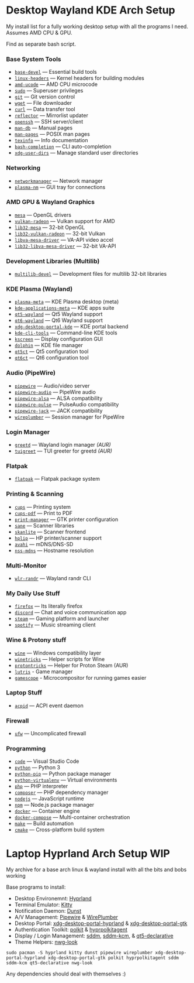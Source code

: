# Desktop Wayland KDE Arch Setup
My install list for a fully working desktop setup with all the programs I need. Assumes AMD CPU & GPU.

Find as separate bash script.

### Base System Tools
- [`base-devel`](https://archlinux.org/packages/core/x86_64/base-devel/) — Essential build tools
- [`linux-headers`](https://archlinux.org/packages/core/x86_64/linux-headers/) — Kernel headers for building modules
- [`amd-ucode`](https://archlinux.org/packages/extra/any/amd-ucode/) — AMD CPU microcode
- [`sudo`](https://archlinux.org/packages/core/x86_64/sudo/) — Superuser privileges
- [`git`](https://archlinux.org/packages/extra/x86_64/git/) — Git version control
- [`wget`](https://archlinux.org/packages/core/x86_64/wget/) — File downloader
- [`curl`](https://archlinux.org/packages/core/x86_64/curl/) — Data transfer tool
- [`reflector`](https://archlinux.org/packages/community/any/reflector/) — Mirrorlist updater
- [`openssh`](https://archlinux.org/packages/core/x86_64/openssh/) — SSH server/client
- [`man-db`](https://archlinux.org/packages/core/x86_64/man-db/) — Manual pages
- [`man-pages`](https://archlinux.org/packages/core/any/man-pages/) — POSIX man pages
- [`texinfo`](https://archlinux.org/packages/core/x86_64/texinfo/) — Info documentation
- [`bash-completion`](https://archlinux.org/packages/extra/any/bash-completion/) — CLI auto-completion
- [`xdg-user-dirs`](https://archlinux.org/packages/extra/x86_64/xdg-user-dirs/) — Manage standard user directories

### Networking
- [`networkmanager`](https://archlinux.org/packages/extra/x86_64/networkmanager/) — Network manager
- [`plasma-nm`](https://archlinux.org/packages/extra/x86_64/plasma-nm/) — GUI tray for connections

### AMD GPU & Wayland Graphics
- [`mesa`](https://archlinux.org/packages/extra/x86_64/mesa/) — OpenGL drivers
- [`vulkan-radeon`](https://archlinux.org/packages/extra/x86_64/vulkan-radeon/) — Vulkan support for AMD
- [`lib32-mesa`](https://archlinux.org/packages/multilib/x86_64/lib32-mesa/) — 32-bit OpenGL
- [`lib32-vulkan-radeon`](https://archlinux.org/packages/multilib/x86_64/lib32-vulkan-radeon/) — 32-bit Vulkan
- [`libva-mesa-driver`](https://archlinux.org/packages/extra/x86_64/libva-mesa-driver/) — VA-API video accel
- [`lib32-libva-mesa-driver`](https://archlinux.org/packages/multilib/x86_64/lib32-libva-mesa-driver/) — 32-bit VA-API

### Development Libraries (Multilib)
- [`multilib-devel`](https://archlinux.org/packages/multilib/x86_64/multilib-devel/) — Development files for multilib 32-bit libraries

### KDE Plasma (Wayland)
- [`plasma-meta`](https://archlinux.org/packages/extra/x86_64/plasma-meta/) — KDE Plasma desktop (meta)
- [`kde-applications-meta`](https://archlinux.org/packages/extra/x86_64/kde-applications-meta/) — KDE apps suite
- [`qt5-wayland`](https://archlinux.org/packages/extra/x86_64/qt5-wayland/) — Qt5 Wayland support
- [`qt6-wayland`](https://archlinux.org/packages/extra/x86_64/qt6-wayland/) — Qt6 Wayland support
- [`xdg-desktop-portal-kde`](https://archlinux.org/packages/extra/x86_64/xdg-desktop-portal-kde/) — KDE portal backend
- [`kde-cli-tools`](https://archlinux.org/packages/extra/x86_64/kde-cli-tools/) — Command-line KDE tools
- [`kscreen`](https://archlinux.org/packages/extra/x86_64/kscreen/) — Display configuration GUI
- [`dolphin`](https://archlinux.org/packages/extra/x86_64/dolphin/) — KDE file manager
- [`qt5ct`](https://archlinux.org/packages/community/x86_64/qt5ct/) — Qt5 configuration tool
- [`qt6ct`](https://archlinux.org/packages/community/x86_64/qt6ct/) — Qt6 configuration tool

### Audio (PipeWire)
- [`pipewire`](https://archlinux.org/packages/extra/x86_64/pipewire/) — Audio/video server
- [`pipewire-audio`](https://archlinux.org/packages/extra/x86_64/pipewire-audio/) — PipeWire audio
- [`pipewire-alsa`](https://archlinux.org/packages/extra/x86_64/pipewire-alsa/) — ALSA compatibility
- [`pipewire-pulse`](https://archlinux.org/packages/extra/x86_64/pipewire-pulse/) — PulseAudio compatibility
- [`pipewire-jack`](https://archlinux.org/packages/extra/x86_64/pipewire-jack/) — JACK compatibility
- [`wireplumber`](https://archlinux.org/packages/extra/x86_64/wireplumber/) — Session manager for PipeWire

### Login Manager
- [`greetd`](https://aur.archlinux.org/packages/greetd) — Wayland login manager *(AUR)*
- [`tuigreet`](https://aur.archlinux.org/packages/tuigreet) — TUI greeter for greetd *(AUR)*

### Flatpak
- [`flatpak`](https://archlinux.org/packages/extra/x86_64/flatpak/) — Flatpak package system

### Printing & Scanning
- [`cups`](https://archlinux.org/packages/extra/x86_64/cups/) — Printing system
- [`cups-pdf`](https://archlinux.org/packages/community/x86_64/cups-pdf/) — Print to PDF
- [`print-manager`](https://archlinux.org/packages/extra/x86_64/print-manager/) — GTK printer configuration
- [`sane`](https://archlinux.org/packages/extra/x86_64/sane/) — Scanner libraries
- [`skanlite`](https://archlinux.org/packages/extra/x86_64/skanlite/) — Scanner frontend
- [`hplip`](https://archlinux.org/packages/extra/x86_64/hplip/) — HP printer/scanner support
- [`avahi`](https://archlinux.org/packages/extra/x86_64/avahi/) — mDNS/DNS-SD
- [`nss-mdns`](https://archlinux.org/packages/extra/x86_64/nss-mdns/) — Hostname resolution

### Multi-Monitor 
- [`wlr-randr`](https://archlinux.org/packages/community/x86_64/wlr-randr/) — Wayland randr CLI

### My Daily Use Stuff
- [`firefox`](https://archlinux.org/packages/extra/x86_64/firefox/) — Its literally firefox
- [`discord`](https://aur.archlinux.org/packages/discord) — Chat and voice communication app
- [`steam`](https://archlinux.org/packages/extra/x86_64/steam/) — Gaming platform and launcher
- [`spotify`](https://aur.archlinux.org/packages/spotify) — Music streaming client

### Wine & Protony stuff
- [`wine`](https://archlinux.org/packages/extra/x86_64/wine/) — Windows compatibility layer
- [`winetricks`](https://archlinux.org/packages/community/x86_64/winetricks/) — Helper scripts for Wine
- [`protontricks`](https://aur.archlinux.org/packages/protontricks) — Helper for Proton Steam (AUR)
- [`lutris`](https://archlinux.org/packages/extra/any/lutris/) - Game manager
- [`gamescope`](https://archlinux.org/packages/extra/x86_64/gamescope/) - Microcompositor for running games easier

### Laptop Stuff
- [`acpid`](https://archlinux.org/packages/core/x86_64/acpid/) — ACPI event daemon

### Firewall
- [`ufw`](https://archlinux.org/packages/community/x86_64/ufw/) — Uncomplicated firewall

### Programming
- [`code`](https://aur.archlinux.org/packages/visual-studio-code-bin) — Visual Studio Code
- [`python`](https://archlinux.org/packages/extra/x86_64/python/) — Python 3
- [`python-pip`](https://archlinux.org/packages/extra/x86_64/python-pip/) — Python package manager
- [`python-virtualenv`](https://archlinux.org/packages/community/any/python-virtualenv/) — Virtual environments
- [`php`](https://archlinux.org/packages/extra/x86_64/php/) — PHP interpreter
- [`composer`](https://archlinux.org/packages/community/any/composer/) — PHP dependency manager
- [`nodejs`](https://archlinux.org/packages/community/x86_64/nodejs/) — JavaScript runtime
- [`npm`](https://archlinux.org/packages/community/x86_64/npm/) — Node.js package manager
- [`docker`](https://archlinux.org/packages/community/x86_64/docker/) — Container engine
- [`docker-compose`](https://archlinux.org/packages/community/x86_64/docker-compose/) — Multi-container orchestration
- [`make`](https://archlinux.org/packages/core/x86_64/make/) — Build automation
- [`cmake`](https://archlinux.org/packages/extra/x86_64/cmake/) — Cross-platform build system

# Laptop Hyprland Arch Setup WIP
My archive for a base arch linux & wayland install with all the bits and bobs working

Base programs to install:

- Desktop Environemnt: [Hyprland](https://hyprland.org/)
- Terminal Emulator: [Kitty](https://sw.kovidgoyal.net/kitty/)
- Notification Daemon: [Dunst](https://dunst-project.org/)
- A/V Management: [Pipewire](https://pipewire.org/) & [WirePlumber](https://pipewire.pages.freedesktop.org/wireplumber/)
- Desktop Portal: [xdg-desktop-portal-hyprland](https://github.com/hyprwm/xdg-desktop-portal-hyprland) & [xdg-desktop-portal-gtk](https://github.com/flatpak/xdg-desktop-portal-gtk)
- Authentication Toolkit: [polkit](https://wiki.archlinux.org/title/Polkit) & [hyprpolkitagent](https://archlinux.org/packages/?name=hyprpolkitagent)
- Display / Login Management: [sddm](https://wiki.archlinux.org/title/SDDM), [sddm-kcm](https://archlinux.org/packages/?name=sddm-kcm), & [qt5-declarative](https://archlinux.org/packages/?name=qt5-declarative)
- Theme Helpers: [nwg-look](https://github.com/nwg-piotr/nwg-look)

```
sudo pacman -S hyprland kitty dunst pipewire wireplumber xdg-desktop-portal-hyprland xdg-desktop-portal-gtk polkit hyprpolkitagent sddm sddm-kcm qt5-declarative nwg-look
```
Any dependencies should deal with themselves :)
